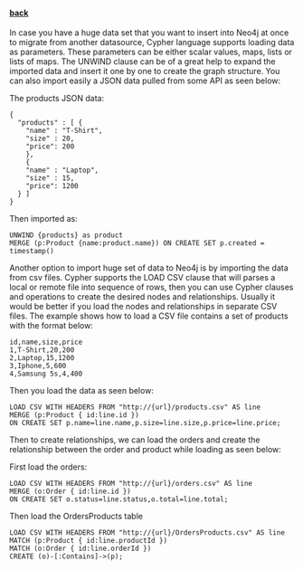 #### [back](basic_features_main.md)


In case you have a huge data set that you want to insert into Neo4j at once to migrate from another datasource, Cypher language supports loading data as parameters. These parameters can be either scalar values, maps, lists or lists of maps. The UNWIND clause can be of a great help to expand the imported data and insert it one by one to create the graph structure. You can also import easily a JSON data pulled from some API as seen below:


The products JSON data:

````
{
  "products" : [ {
    "name" : "T-Shirt",
    "size" : 20,
    "price": 200 
    },
    {
    "name" : "Laptop",
    "size" : 15,
    "price": 1200 
  } ]
}
````

Then imported as:

````
UNWIND {products} as product
MERGE (p:Product {name:product.name}) ON CREATE SET p.created = timestamp()
````


Another option to import huge set of data to Neo4j is by importing the data from csv files.
Cypher supports the LOAD CSV clause that will parses a local or remote file into sequence of rows, then you can use Cypher clauses and operations to create the desired nodes and relationships. Usually it would be better if you load the nodes and relationships in separate CSV files. The example shows how to load a CSV file contains a set of products with the format below:

````
id,name,size,price
1,T-Shirt,20,200
2,Laptop,15,1200
3,Iphone,5,600
4,Samsung 5s,4,400
````

Then you load the data as seen below:


````
LOAD CSV WITH HEADERS FROM "http://{url}/products.csv" AS line
MERGE (p:Product { id:line.id })
ON CREATE SET p.name=line.name,p.size=line.size,p.price=line.price;
````

Then to create relationships, we can load the orders and create the relationship between the order and product while loading as seen below:

First load the orders:

````
LOAD CSV WITH HEADERS FROM "http://{url}/orders.csv" AS line
MERGE (o:Order { id:line.id })
ON CREATE SET o.status=line.status,o.total=line.total;
````

Then load the OrdersProducts table

````
LOAD CSV WITH HEADERS FROM "http://{url}/OrdersProducts.csv" AS line
MATCH (p:Product { id:line.productId })
MATCH (o:Order { id:line.orderId })
CREATE (o)-[:Contains]->(p);
````